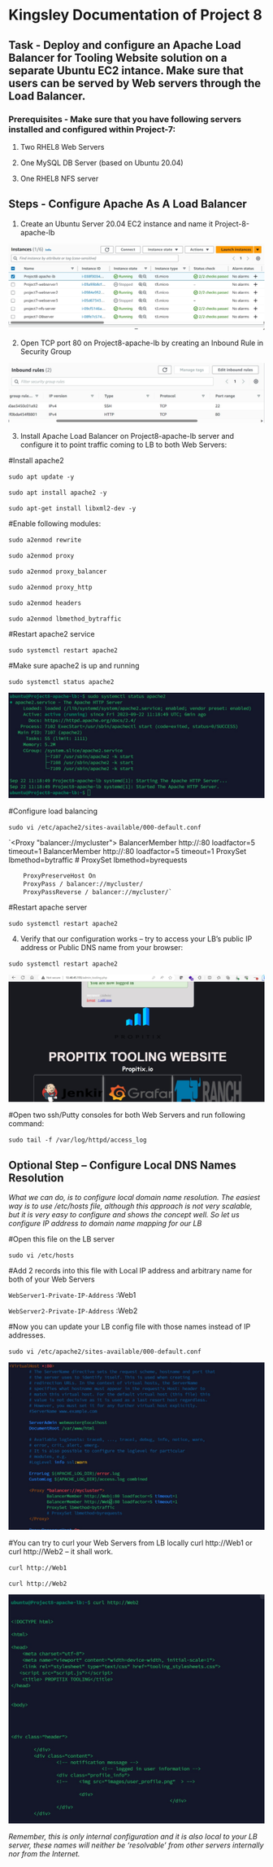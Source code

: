 # Kingsley Documentation of Project 8

## Task - Deploy and configure an Apache Load Balancer for Tooling Website solution on a separate Ubuntu EC2 intance. Make sure that users can be served by Web servers through the Load Balancer.

### Prerequisites - Make sure that you have following servers installed and configured within Project-7:

1. Two RHEL8 Web Servers

2. One MySQL DB Server (based on Ubuntu 20.04)

3. One RHEL8 NFS server

## Steps - Configure Apache As A Load Balancer

1. Create an Ubuntu Server 20.04 EC2 instance and name it Project-8-apache-lb

![Apache LB Instance](./images/apache-lb-instance.jpg)

2. Open TCP port 80 on Project8-apache-lb by creating an Inbound Rule in Security Group

![LB Security Group](./images/lb-security-group.jpg)

3. Install Apache Load Balancer on Project8-apache-lb server and configure it to point traffic coming to LB to both Web Servers:

#Install apache2

`sudo apt update -y`

`sudo apt install apache2 -y`

`sudo apt-get install libxml2-dev -y`

#Enable following modules:

`sudo a2enmod rewrite`

`sudo a2enmod proxy`

`sudo a2enmod proxy_balancer`

`sudo a2enmod proxy_http`

`sudo a2enmod headers`

`sudo a2enmod lbmethod_bytraffic`

#Restart apache2 service

`sudo systemctl restart apache2`

#Make sure apache2 is up and running

`sudo systemctl status apache2`

![Apache2 Status](./images/apache2-status.jpg)

#Configure load balancing

`sudo vi /etc/apache2/sites-available/000-default.conf`

`<Proxy "balancer://mycluster">
               BalancerMember http://<WebServer1-Private-IP-Address>:80 loadfactor=5 timeout=1
               BalancerMember http://<WebServer2-Private-IP-Address>:80 loadfactor=5 timeout=1
               ProxySet lbmethod=bytraffic
               # ProxySet lbmethod=byrequests
        </Proxy>

        ProxyPreserveHost On
        ProxyPass / balancer://mycluster/
        ProxyPassReverse / balancer://mycluster/`

#Restart apache server

`sudo systemctl restart apache2`

4. Verify that our configuration works – try to access your LB’s public IP address or Public DNS name from your browser:

`sudo systemctl restart apache2`

![LB Web Browser Status](./images/lb-webbrowser-status.jpg)

#Open two ssh/Putty consoles for both Web Servers and run following command:

`sudo tail -f /var/log/httpd/access_log`

## Optional Step – Configure Local DNS Names Resolution

*What we can do, is to configure local domain name resolution. The easiest way is to use /etc/hosts file, although this approach is not very scalable, but it is very easy to configure and shows the concept well. So let us configure IP address to domain name mapping for our LB*

#Open this file on the LB server

`sudo vi /etc/hosts`

#Add 2 records into this file with Local IP address and arbitrary name for both of your Web Servers

`WebServer1-Private-IP-Address` :Web1

`WebServer2-Private-IP-Address` :Web2

#Now you can update your LB config file with those names instead of IP addresses.

`sudo vi /etc/apache2/sites-available/000-default.conf`

![LB Log File DNS Resolution ](./images/lb-logfile-dns-resolution.jpg)

#You can try to curl your Web Servers from LB locally curl http://Web1 or curl http://Web2 – it shall work.

`curl http://Web1`

`curl http://Web2`

![Web2 html Status](./images/web2-html-status.jpg)

*Remember, this is only internal configuration and it is also local to your LB server, these names will neither be ‘resolvable’ from other servers internally nor from the Internet.*









